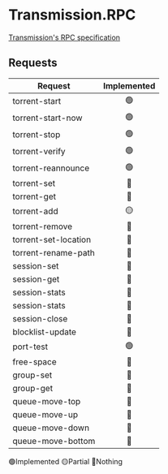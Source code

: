 # Transmission.RPC

[Transmission's RPC specification](https://github.com/transmission/transmission/blob/main/docs/rpc-spec.md)

## Requests

| Request              | Implemented |
|----------------------|:-----------:|
| torrent-start        |     🟢      |
| torrent-start-now    |     🟢      |
| torrent-stop         |     🟢      |
| torrent-verify       |     🟢      |
| torrent-reannounce   |     🟢      |
| torrent-set          |     🔴      |
| torrent-get          |     🔴      |
| torrent-add          |     🟡      |
| torrent-remove       |     🔴      |
| torrent-set-location |     🔴      |
| torrent-rename-path  |     🔴      |
| session-set          |     🔴      |
| session-get          |     🔴      |
| session-stats        |     🔴      |
| session-stats        |     🔴      |
| session-close        |     🔴      |
| blocklist-update     |     🔴      |
| port-test            |     🟢      |
| free-space           |     🔴      |
| group-set            |     🔴      |
| group-get            |     🔴      |
| queue-move-top       |     🔴      |
| queue-move-up        |     🔴      |
| queue-move-down      |     🔴      |
| queue-move-bottom    |     🔴      |

🟢Implemented 🟡Partial 🔴Nothing
